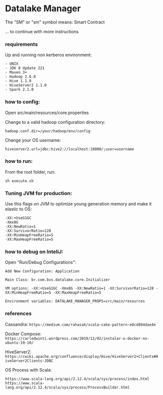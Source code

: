 # Datalake Manager
The "SM" or "sm" symbol means: Smart Contract

... to continue with more instructions

### requirements
Up and running non kerberos environment:

    - UNIX
    - JDK 8 Update 221
    - Maven 3+
    - Hadoop 2.6.0
    - Hive 1.1.0
    - HiveServer2 1.1.0
    - Spark 2.1.0

### how to config:
Open src/main/resources/core.properties

Change to a valid hadoop configuration directory:

`hadoop.conf.dir=/your/hadoop/env/config`

Change your OS username:

`hiveserver2.url=jdbc:hive2://localhost:10000/;user=username`

### how to run:
From the root folder, run: 

`sh execute.sh`

### Tuning JVM for production:
Use this flags on JVM to optimize young generation memory and make it elastic to OS:
```
-XX:+UseG1GC 
-Xmx8G 
-XX:NewRatio=1 
-XX:SurvivorRatio=128 
-XX:MinHeapFreeRatio=5 
-XX:MaxHeapFreeRatio=5 
```

### how to debug on InteliJ:
Open "Run/Debug Configurations":

`Add New Configuration: Application`

`Main Class: br.com.bvs.datalake.core.Initializer`

`VM options: -XX:+UseG1GC -Xmx8G -XX:NewRatio=1 -XX:SurvivorRatio=128 -XX:MinHeapFreeRatio=5 -XX:MaxHeapFreeRatio=5`

`Environment variables: DATALAKE_MANAGER_PROPS=src/main/resources`

### references
Cassandra: `https://medium.com/rahasak/scala-cake-pattern-e0cd894dae4e`

Docker Compose: `https://carledwinti.wordpress.com/2019/11/02/instalar-o-docker-no-ubuntu-19-10/`

HiveServer2: `https://cwiki.apache.org/confluence/display/Hive/HiveServer2+Clients#HiveServer2Clients-JDBC`

OS Process with Scala: 

    https://www.scala-lang.org/api/2.12.4/scala/sys/process/index.html
    https://www.scala-lang.org/api/2.12.4/scala/sys/process/ProcessBuilder.html